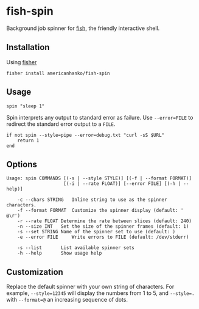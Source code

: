 # fish-spin

Background job spinner for [fish](https://fishshell.com), the friendly interactive
shell.

## Installation

Using [fisher](https://github.com/jorgebucaran/fisher)

```
fisher install americanhanko/fish-spin
```

## Usage

```fish
spin "sleep 1"
```

Spin interprets any output to standard error as failure. Use `--error=FILE` to
redirect the standard error output to a `FILE`.

```fish
if not spin --style=pipe --error=debug.txt "curl -sS $URL"
    return 1
end
```

## Options

```
Usage: spin COMMANDS [(-s | --style STYLE)] [(-f | --format FORMAT)]
                     [(-i | --rate FLOAT)] [--error FILE] [(-h | --help)]

    -c --chars STRING   Inline string to use as the spinner characters.
    -f --format FORMAT  Customize the spinner display (default: '  @\r')
    -r --rate FLOAT Determine the rate between slices (default: 240)
    -n --size INT   Set the size of the spinner frames (default: 1)
    -s --set STRING Name of the spinner set to use (default: )
    -e --error FILE     Write errors to FILE (default: /dev/stderr)

    -s --list       List available spinner sets
    -h --help       Show usage help
```

## Customization

Replace the default spinner with your own string of characters. For example, `--style=12345`
will display the numbers from 1 to 5, and `--style=.` with `--format=@` an increasing
sequence of dots.
